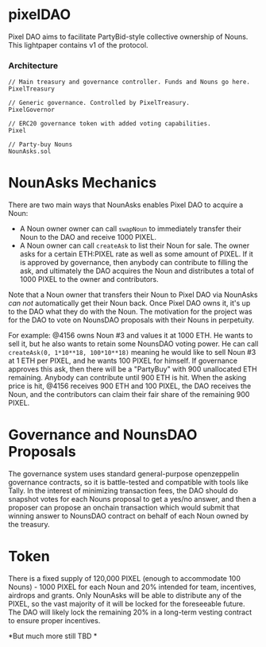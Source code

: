 # pixelDAO

Pixel DAO aims to facilitate PartyBid-style collective ownership of Nouns.
This lightpaper contains v1 of the protocol.


### Architecture

```
// Main treasury and governance controller. Funds and Nouns go here.
PixelTreasury

// Generic governance. Controlled by PixelTreasury.
PixelGovernor

// ERC20 governance token with added voting capabilities.
Pixel

// Party-buy Nouns
NounAsks.sol
```

# NounAsks Mechanics

There are two main ways that NounAsks enables Pixel DAO to acquire a Noun: 
- A Noun owner owner can call `swapNoun` to immediately transfer their Noun to the DAO and receive 1000 PIXEL. 
- A Noun owner can call `createAsk` to list their Noun for sale. The owner asks for a certain ETH:PIXEL rate as well as some amount of PIXEL. If it is approved by governance, then anybody can contribute to filling the ask, and ultimately the DAO acquires the Noun and distributes a total of 1000 PIXEL to the owner and contributors.


 
Note that a Noun owner that transfers their Noun to Pixel DAO via NounAsks *can not* automatically get their Noun back. Once Pixel DAO owns it, it's up to the DAO what they do with the Noun. The motivation for the project was for the DAO to vote on NounsDAO proposals with their Nouns in perpetuity.

For example: @4156 owns Noun #3 and values it at 1000 ETH. He wants to sell it, but he also wants to retain some NounsDAO voting power. He can call `createAsk(0, 1*10**18, 100*10**18)` meaning he would like to sell Noun #3 at 1 ETH per PIXEL, and he wants 100 PIXEL for himself. If governance approves this ask, then there will be a "PartyBuy" with 900 unallocated ETH remaining. Anybody can contribute until 900 ETH is hit. When the asking price is hit, @4156 receives 900 ETH and 100 PIXEL, the DAO receives the Noun, and the contributors can claim their fair share of the remaining 900 PIXEL.


# Governance and NounsDAO Proposals
The governance system uses standard general-purpose openzeppelin governance contracts, so it is battle-tested and compatible with tools like Tally. In the interest of minimizing transaction fees, the DAO should do snapshot votes for each Nouns proposal to get a yes/no answer, and then a proposer can propose an onchain transaction which would submit that winning answer to NounsDAO contract on behalf of each Noun owned by the treasury.


# Token
There is a fixed supply of 120,000 PIXEL (enough to accommodate 100 Nouns) - 1000 PIXEL for each Noun and 20% intended for team, incentives, airdrops and grants. Only NounAsks will be able to distribute any of the PIXEL, so the vast majority of it will be locked for the foreseeable future. The DAO will likely lock the remaining 20% in a long-term vesting contract to ensure proper incentives.


*But much more still TBD *
